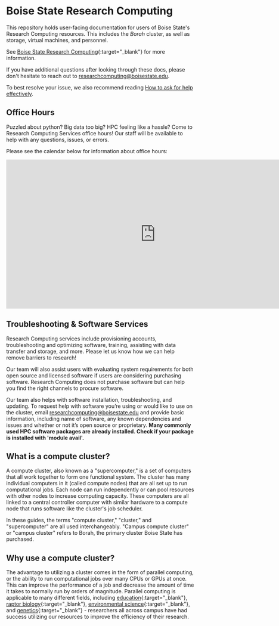 # Boise State Research Computing

This repository holds user-facing documentation for users of Boise State's Research Computing resources.
This includes the _Borah_ cluster, as well as storage, virtual machines, and personnel.

See [Boise State Research Computing](https://www.boisestate.edu/rcs){:target="_blank"} for more information.

If you have additional questions after looking through these docs, please don't hesitate to reach out to [researchcomputing@boisestate.edu](mailto:researchcomputing@boisestate.edu).

To best resolve your issue, we also recommend reading [How to ask for help effectively](asking_questions.md).

## Office Hours

Puzzled about python? Big data too big? HPC feeling like a hassle?
Come to Research Computing Services office hours!
Our staff will be available to help with any questions, issues, or errors.

Please see the calendar below for information about office hours:
<iframe src="https://calendar.google.com/calendar/embed?height=400&wkst=1&ctz=America%2FBoise&bgcolor=%23ffffff&mode=AGENDA&title&showPrint=0&showCalendars=0&showTitle=0&src=Y18wMGZkNDllOTExMWQ3NGE5ZmIzZWZlYTI4Yjg5Y2ZhMzUwYTc4ZWZmODE0Y2VhNTE0NDViZThjNDAzMWZhMzBhQGdyb3VwLmNhbGVuZGFyLmdvb2dsZS5jb20&color=%237CB342" style="border-width:0" width="800" height="400" frameborder="0" scrolling="no"></iframe>

## Troubleshooting & Software Services

Research Computing services include provisioning accounts, troubleshooting and optimizing software, training, assisting with data transfer and storage, and more.
Please let us know how we can help remove barriers to research!

Our team will also assist users with evaluating system requirements for both open source and licensed software if users are considering purchasing software. Research Computing does not purchase software but can help you find the right channels to procure software.

Our team also helps with software installation, troubleshooting, and updating.
To request help with software you’re using or would like to use on the cluster, email researchcomputing@boisestate.edu and provide basic information, including name of software, any known dependencies and issues and whether or not it’s open source or proprietary.
**Many commonly used HPC software packages are already installed.
Check if your package is installed with 'module avail'.**

## What is a compute cluster?

A compute cluster, also known as a "supercomputer," is a set of computers that all work together to form one functional system.
The cluster has many individual computers in it (called compute nodes) that are all set up to run computational jobs.
Each node can run independently or can pool resources with other nodes to increase computing capacity.
These computers are all linked to a central controller computer with similar hardware to a compute node that runs software like the cluster's job scheduler.

In these guides, the terms "compute cluster," "cluster," and "supercomputer" are all used interchangeably.
"Campus compute cluster" or "campus cluster" refers to Borah, the primary cluster Boise State has purchased.

## Why use a compute cluster?
The advantage to utilizing a cluster comes in the form of parallel computing, or the ability to run computational jobs over many CPUs or GPUs at once.
This can improve the performance of a job and decrease the amount of time it takes to normally run by orders of magnitude.
Parallel computing is applicable to many different fields, including
[education](https://www.boisestate.edu/news/2019/05/22/days-to-hours-researcher-speeds-up-data-simulation-process-with-help-of-research-computing/){:target="_blank"},
[raptor biology](https://www.boisestate.edu/news/2020/04/21/peregrine-funds-raptor-research-enhanced-by-partnership-with-research-computing/){:target="_blank"},
[environmental science](https://www.boisestate.edu/news/2019/09/05/how-a-study-of-idahos-drylands-could-impact-future-nasa-studies/){:target="_blank"}, and
[genetics](https://www.boisestate.edu/news/2021/03/04/research-highlight-computing-the-tree-of-life/){:target="_blank"} - researchers all across campus have had success utilizing our resources to improve the efficiency of their research.
